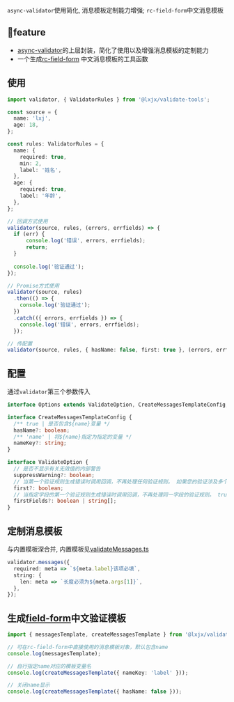 `async-validator`使用简化,  消息模板定制能力增强; `rc-field-form`中文消息模板



##  🌟feature

* [async-validator](https://github.com/yiminghe/async-validator/)的上层封装，简化了使用以及增强消息模板的定制能力
* 一个生成[rc-field-form](https://github.com/react-component/field-form) 中文消息模板的工具函数



## 使用

```ts
import validator, { ValidatorRules } from '@lxjx/validate-tools';

const source = {
  name: 'lxj',
  age: 18,
};

const rules: ValidatorRules = {
  name: {
    required: true,
    min: 2,
    label: '姓名',
  },
  age: {
    required: true,
    label: '年龄',
  },
};

// 回调方式使用
validator(source, rules, (errors, errfields) => {
  if (err) {
      console.log('错误', errors, errfields);
      return;
  }
    
  console.log('验证通过');
});

// Promise方式使用
validator(source, rules)
  .then(() => {
    console.log('验证通过');
  })
  .catch(({ errors, errfields }) => {
    console.log('错误', errors, errfields);
  });

// 传配置
validator(source, rules, { hasName: false, first: true }, (errors, errfields) => {});
```



## 配置

通过`validator`第三个参数传入

```ts
interface Options extends ValidateOption, CreateMessagesTemplateConfig;

interface CreateMessagesTemplateConfig {
  /** true | 是否包含${name}变量 */
  hasName?: boolean;
  /** 'name' | 将${name}指定为指定的变量 */
  nameKey?: string;
}

interface ValidateOption {
  // 是否不显示有关无效值的内部警告
  suppressWarning?: boolean;
  // 当第一个验证规则生成错误时调用回调，不再处理任何验证规则。 如果您的验证涉及多个异步调用（例如，数据库查询），而您只需要第一个错误，请使用此选项。
  first?: boolean;
  // 当指定字段的第一个验证规则生成错误时调用回调，不再处理同一字段的验证规则。 true表示所有字段。
  firstFields?: boolean | string[];
}
```



## 定制消息模板

与内置模板深合并, 内置模板见[validateMessages.ts](https://github.com/Iixianjie/validator-tools/blob/master/source/validateMessages.ts)

```ts
validator.messages({
  required: meta => `${meta.label}该项必填`,
  string: {
    len: meta => `长度必须为${meta.args[1]}`,
  },
});
```





## 生成[field-form](https://github.com/react-component/field-form)中文验证模板

```ts
import { messagesTemplate, createMessagesTemplate } from '@lxjx/validate-tools';

// 可在rc-field-form中直接使用的消息模板对象，默认包含name
console.log(messagesTemplate); 

// 自行指定name对应的模板变量名
console.log(createMessagesTemplate({ nameKey: 'label' }));

// 关闭name显示
console.log(createMessagesTemplate({ hasName: false }));
```



